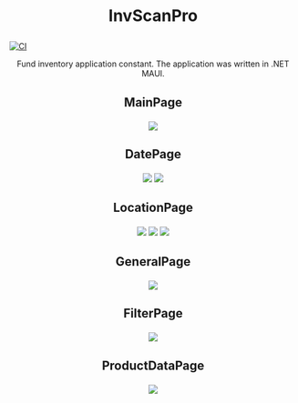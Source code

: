 # <p align="center"> InvScanPro </p>

[![CI](https://github.com/lukasz-strus/InvScanPro/actions/workflows/dotnet.yml/badge.svg)](https://github.com/lukasz-strus/InvScanPro/actions/workflows/dotnet.yml)

<p align="center"> Fund inventory application constant. The application was written in .NET MAUI. </p>




## <p align="center"> MainPage </p>

<p align="center">
<img src="https://github.com/lukasz-strus/InvScanPro/assets/61932823/7c0e9134-9383-490b-87bb-7e5b50d69201"/>
</p>

## <p align="center"> DatePage </p>

<p align="center">
<img src="https://github.com/lukasz-strus/InvScanPro/assets/61932823/0dec9912-7267-4587-ba7b-046fb6529be0"/>
  
<img src="https://github.com/lukasz-strus/InvScanPro/assets/61932823/97266cbe-5477-47dd-aa62-8aea1b534bc1"/>
</p>

## <p align="center"> LocationPage </p>
<p align="center">
<img src="https://github.com/lukasz-strus/InvScanPro/assets/61932823/b8a96039-2e7b-45c2-9d9e-382841886217"/>
  
<img src="https://github.com/lukasz-strus/InvScanPro/assets/61932823/3237d9b3-7ec3-40af-86fc-078a28281c55"/>

<img src="https://github.com/lukasz-strus/InvScanPro/assets/61932823/0507857c-dd4b-4a1b-9d36-4dfdd31e8edd"/>
</p>

## <p align="center"> GeneralPage </p>
<p align="center">
<img src="https://github.com/lukasz-strus/InvScanPro/assets/61932823/de217771-5b6a-4944-a53a-8ecb6ba2690f"/>
</p>

## <p align="center"> FilterPage </p>
<p align="center">
<img src="https://github.com/lukasz-strus/InvScanPro/assets/61932823/857ae297-6aa0-483a-ab3e-f4cf4783954e"/>
</p>

## <p align="center"> ProductDataPage </p>
<p align="center">
<img src="https://github.com/lukasz-strus/InvScanPro/assets/61932823/1b456532-f340-4ef4-b882-592a0e8ad69e"/>
</p>
